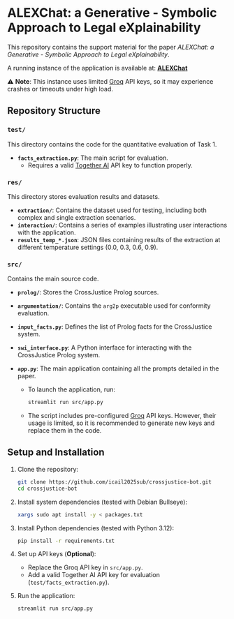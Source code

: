 # ALEXChat: a Generative - Symbolic Approach to Legal eXplainability

This repository contains the support material for the paper *ALEXChat: a Generative - Symbolic Approach to Legal eXplainability*.

A running instance of the application is available at:  **[ALEXChat](https://crossjustice-bot.streamlit.app/)**  

⚠ **Note**: This instance uses limited [Groq](https://groq.com/) API keys, so it may experience crashes or timeouts under high load.

## Repository Structure  

### `test/`  
This directory contains the code for the quantitative evaluation of Task 1.  
- **`facts_extraction.py`**: The main script for evaluation.  
  - Requires a valid [Together AI](https://www.together.ai/) API key to function properly.  

### `res/`  
This directory stores evaluation results and datasets.  
- **`extraction/`**: Contains the dataset used for testing, including both complex and single extraction scenarios.
- **`interaction/`**: Contains  a series of examples illustrating user interactions with the application.  
- **`results_temp_*.json`**: JSON files containing results of the extraction at different temperature settings (0.0, 0.3, 0.6, 0.9).

### `src/`  
Contains the main source code.  
- **`prolog/`**: Stores the CrossJustice Prolog sources.  
- **`argumentation/`**: Contains the `arg2p` executable used for conformity evaluation.  
- **`input_facts.py`**: Defines the list of Prolog facts for the CrossJustice system.  
- **`swi_interface.py`**: A Python interface for interacting with the CrossJustice Prolog system.  
- **`app.py`**: The main application containing all the prompts detailed in the paper.

  - To launch the application, run:  
    ```bash
    streamlit run src/app.py
    ```  
  - The script includes pre-configured [Groq](https://groq.com/) API keys. However, their usage is limited, so it is recommended to generate new keys and replace them in the code.  

## Setup and Installation  

1. Clone the repository:  
   ```bash
   git clone https://github.com/icail2025sub/crossjustice-bot.git
   cd crossjustice-bot
   ```  
2. Install system dependencies (tested with Debian Bullseye):  
   ```bash
   xargs sudo apt install -y < packages.txt
   ```  
3. Install Python dependencies (tested with Python 3.12):  
   ```bash
   pip install -r requirements.txt
   ```  
4. Set up API keys (**Optional**):
   - Replace the Groq API key in `src/app.py`.
   - Add a valid Together AI API key for evaluation (`test/facts_extraction.py`).

5. Run the application:  
   ```bash
   streamlit run src/app.py
   ```  
